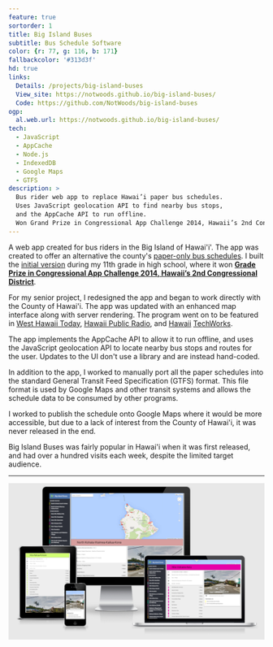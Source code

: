 ```yaml
---
feature: true
sortorder: 1
title: Big Island Buses
subtitle: Bus Schedule Software
color: {r: 77, g: 116, b: 171}
fallbackcolor: '#313d3f'
hd: true
links:
  Details: /projects/big-island-buses
  View_site: https://notwoods.github.io/big-island-buses/
  Code: https://github.com/NotWoods/big-island-buses
ogp:
  al.web.url: https://notwoods.github.io/big-island-buses/
tech:
  - JavaScript
  - AppCache
  - Node.js
  - IndexedDB
  - Google Maps
  - GTFS
description: >
  Bus rider web app to replace Hawai’i paper bus schedules.
  Uses JavaScript geolocation API to find nearby bus stops,
  and the AppCache API to run offline.
  Won Grand Prize in Congressional App Challenge 2014, Hawaii’s 2nd Congressional District.
---
```

A web app created for bus riders in the Big Island of Hawai'i'.
The app was created to offer an alternative the county's [paper-only bus schedules](http://www.heleonbus.org/schedules-and-maps).
I built the [initial version](https://github.com/NotWoods/big-island-buses/tree/app-challenge) during my 11th grade in high school,
where it won [**Grade Prize in Congressional App Challenge 2014, Hawaii’s 2nd Congressional District**](http://gabbard.house.gov/index.php/press-releases/339-rep-tulsi-gabbard-presents-congressional-awards-to-young-leaders-from-hawai-i-s-second-district).

For my senior project, I redesigned the app and began to work directly with the County of Hawai'i.
The app was updated with an enhanced map interface along with server rendering.
The program went on to be featured in [West Hawaii Today](http://westhawaiitoday.com/news/local-news/hele-schedule-be-available-app),
[Hawaii Public Radio](http://www.bytemarkscafe.org/2015/04/29/episode-348-sounding-rockets-apr-29-2015/),
and [Hawaii](https://www.youtube.com/watch?v=MHPlJsosHDc) [TechWorks](https://www.youtube.com/watch?v=yl_3d7PSKMY).

The app implements the AppCache API to allow it to run offline,
and uses the JavaScript geolocation API to locate nearby bus stops and routes for the user.
Updates to the UI don't use a library and are instead hand-coded.

In addition to the app, I worked to manually port all the paper schedules into
the standard General Transit Feed Specification (GTFS) format.
This file format is used by Google Maps and other transit systems and allows the
schedule data to be consumed by other programs.

I worked to publish the schedule onto Google Maps where it would be more
accessible, but due to a lack of interest from the County of Hawai'i, it was
never released in the end.

Big Island Buses was fairly popular in Hawai'i when it was first released, and had
over a hundred visits each week, despite the limited target audience.

___

![Big Island Buses on different devices](/images/big-island-buses/multi-screen.png)
